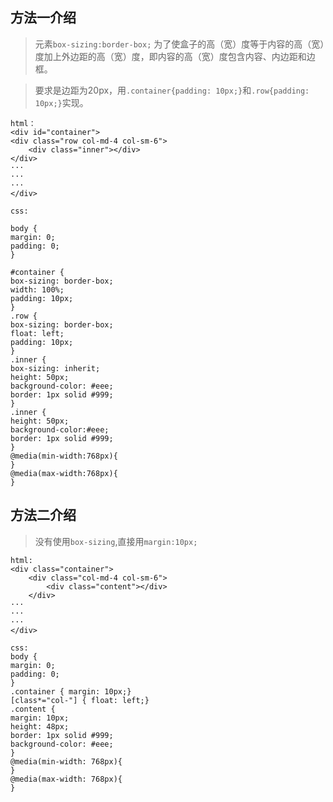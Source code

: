 ## 方法一介绍
> 元素`box-sizing:border-box;`
为了使盒子的高（宽）度等于内容的高（宽）度加上外边距的高（宽）度，即内容的高（宽）度包含内容、内边距和边框。

> 要求是边距为20px，用`.container{padding: 10px;}`和`.row{padding: 10px;}`实现。

	html：
	<div id="container">
    <div class="row col-md-4 col-sm-6">
        <div class="inner"></div>
    </div>
    ···
	···
	···
	</div>

	css:

	body {
    margin: 0;
    padding: 0;
	}

	#container {
    box-sizing: border-box;
    width: 100%;
    padding: 10px;
	}
	.row {
    box-sizing: border-box;
    float: left;
    padding: 10px;
	}
	.inner {
	box-sizing: inherit;
    height: 50px;
    background-color: #eee;
    border: 1px solid #999;
	}
	.inner {
    height: 50px;
    background-color:#eee;
    border: 1px solid #999;
	}
	@media(min-width:768px){
	}
	@media(max-width:768px){
	}

## 方法二介绍
> 没有使用`box-sizing`,直接用`margin:10px;`

    html:
    <div class="container">
		<div class="col-md-4 col-sm-6">
			<div class="content"></div>
		</div>
    ···
	···
	···
	</div>

	css:
	body {
	margin: 0;
	padding: 0;
	}
	.container { margin: 10px;}
	[class*="col-"] { float: left;}
	.content {
	margin: 10px;
	height: 48px;
	border: 1px solid #999;
	background-color: #eee;
	}
	@media(min-width: 768px){
	}
	@media(max-width: 768px){
	}
